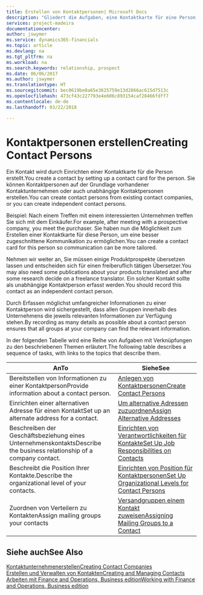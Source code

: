 ```yaml
---
title: Erstellen von Kontaktpersonen| Microsoft Docs
description: "Gliedert die Aufgaben, eine Kontaktkarte für eine Person, z. B. einen Interessenten oder einen Lieferanten zu erstellen und hilft, die Beziehung zu definieren und Kommunikationen anzupassen."
services: project-madeira
documentationcenter: 
author: jswymer
ms.service: dynamics365-financials
ms.topic: article
ms.devlang: na
ms.tgt_pltfrm: na
ms.workload: na
ms.search.keywords: relationship, prospect
ms.date: 06/06/2017
ms.author: jswymer
ms.translationtype: HT
ms.sourcegitcommit: bec0619be0a65e3625759e13d2866ac615d7513c
ms.openlocfilehash: 473cf43c227793e4e606c893154caf28466fdff7
ms.contentlocale: de-de
ms.lasthandoff: 03/22/2018

---
```

# <a name="creating-contact-persons"></a><span data-ttu-id="67aeb-103">Kontaktpersonen erstellen</span><span class="sxs-lookup"><span data-stu-id="67aeb-103">Creating Contact Persons</span></span>
<span data-ttu-id="67aeb-104">Ein Kontakt wird durch Einrichten einer Kontaktkarte für die Person erstellt.</span><span class="sxs-lookup"><span data-stu-id="67aeb-104">You create a contact by setting up a contact card for the person.</span></span> <span data-ttu-id="67aeb-105">Sie können Kontaktpersonen auf der Grundlage vorhandener Kontaktunternehmen oder auch unabhängige Kontaktpersonen erstellen.</span><span class="sxs-lookup"><span data-stu-id="67aeb-105">You can create contact persons from existing contact companies, or you can create independent contact persons.</span></span>

<span data-ttu-id="67aeb-106">Beispiel: Nach einem Treffen mit einem interessierten Unternehmen treffen Sie sich mit dem Einkäufer.</span><span class="sxs-lookup"><span data-stu-id="67aeb-106">For example, after meeting with a prospective company, you meet the purchaser.</span></span> <span data-ttu-id="67aeb-107">Sie haben nun die Möglichkeit zum Erstellen einer Kontaktkarte für diese Person, um eine besser zugeschnittene Kommunikation zu ermöglichen.</span><span class="sxs-lookup"><span data-stu-id="67aeb-107">You can create a contact card for this person so communication can be more tailored.</span></span>

<span data-ttu-id="67aeb-108">Nehmen wir weiter an, Sie müssen einige Produktprospekte übersetzen lassen und entscheiden sich für einen freiberuflich tätigen Übersetzer.</span><span class="sxs-lookup"><span data-stu-id="67aeb-108">You may also need some publications about your products translated and after some research decide on a freelance translator.</span></span> <span data-ttu-id="67aeb-109">Ein solcher Kontakt sollte als unabhängige Kontaktperson erfasst werden.</span><span class="sxs-lookup"><span data-stu-id="67aeb-109">You should record this contact as an independent contact person.</span></span>

<span data-ttu-id="67aeb-110">Durch Erfassen möglichst umfangreicher Informationen zu einer Kontaktperson wird sichergestellt, dass allen Gruppen innerhalb des Unternehmens die jeweils relevanten Informationen zur Verfügung stehen.</span><span class="sxs-lookup"><span data-stu-id="67aeb-110">By recording as many details as possible about a contact person ensures that all groups at your company can find the relevant information.</span></span>

<span data-ttu-id="67aeb-111">In der folgenden Tabelle wird eine Reihe von Aufgaben mit Verknüpfungen zu den beschriebenen Themen erläutert.</span><span class="sxs-lookup"><span data-stu-id="67aeb-111">The following table describes a sequence of tasks, with links to the topics that describe them.</span></span>

| <span data-ttu-id="67aeb-112">An</span><span class="sxs-lookup"><span data-stu-id="67aeb-112">To</span></span> | <span data-ttu-id="67aeb-113">Siehe</span><span class="sxs-lookup"><span data-stu-id="67aeb-113">See</span></span> |
| --- | --- |
| <span data-ttu-id="67aeb-114">Bereitstellen von Informationen zu einer Kontaktperson</span><span class="sxs-lookup"><span data-stu-id="67aeb-114">Provide information about a contact person.</span></span> |[<span data-ttu-id="67aeb-115">Anlegen von Kontaktpersonen</span><span class="sxs-lookup"><span data-stu-id="67aeb-115">Create Contact Persons</span></span>](marketing-how-create-contact-persons.md) |
| <span data-ttu-id="67aeb-116">Einrichten einer alternativen Adresse für einen Kontakt</span><span class="sxs-lookup"><span data-stu-id="67aeb-116">Set up an alternate address for a contact.</span></span> |[<span data-ttu-id="67aeb-117">Um alternative Adressen zuzuordnen</span><span class="sxs-lookup"><span data-stu-id="67aeb-117">Assign Alternative Addresses</span></span>](marketing-how-assign-alternate-address.md) |
| <span data-ttu-id="67aeb-118">Beschreiben der Geschäftsbeziehung eines Unternehmenskontakts</span><span class="sxs-lookup"><span data-stu-id="67aeb-118">Describe the business relationship of a company contact.</span></span> |[<span data-ttu-id="67aeb-119">Einrichten von Verantwortlichkeiten für Kontakte</span><span class="sxs-lookup"><span data-stu-id="67aeb-119">Set Up Job Responsibilities on Contacts</span></span>](marketing-job-responsibilities.md) |
| <span data-ttu-id="67aeb-120">Beschreibt die Position Ihrer Kontakte.</span><span class="sxs-lookup"><span data-stu-id="67aeb-120">Describe the organizational level of your contacts.</span></span> |[<span data-ttu-id="67aeb-121">Einrichten von Position für Kontaktpersonen</span><span class="sxs-lookup"><span data-stu-id="67aeb-121">Set Up Organizational Levels for Contact Persons</span></span>](marketing-organizational-levels.md) |
| <span data-ttu-id="67aeb-122">Zuordnen von Verteilern zu Kontakten</span><span class="sxs-lookup"><span data-stu-id="67aeb-122">Assign mailing groups your contacts</span></span> |[<span data-ttu-id="67aeb-123">Versandgruppen einem Kontakt zuweisen</span><span class="sxs-lookup"><span data-stu-id="67aeb-123">Assigning Mailing Groups to a Contact</span></span>](marketing-mailing-groups.md) |

## <a name="see-also"></a><span data-ttu-id="67aeb-124">Siehe auch</span><span class="sxs-lookup"><span data-stu-id="67aeb-124">See Also</span></span>
[<span data-ttu-id="67aeb-125">Kontaktunternehmenerstellen</span><span class="sxs-lookup"><span data-stu-id="67aeb-125">Creating Contact Companies</span></span>](marketing-create-contact-companies.md)  
[<span data-ttu-id="67aeb-126">Erstellen und Verwalten von Kontakten</span><span class="sxs-lookup"><span data-stu-id="67aeb-126">Creating and Managing Contacts</span></span>]()  
[<span data-ttu-id="67aeb-127">Arbeiten mit Finance and Operations, Business edition</span><span class="sxs-lookup"><span data-stu-id="67aeb-127">Working with Finance and Operations, Business edition</span></span>](ui-work-product.md)

